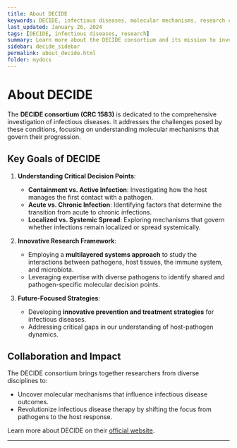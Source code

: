 ```yaml
---
title: About DECIDE
keywords: DECIDE, infectious diseases, molecular mechanisms, research consortium
last_updated: January 26, 2024
tags: [DECIDE, infectious diseases, research]
summary: Learn more about the DECIDE consortium and its mission to investigate infectious diseases comprehensively.
sidebar: decide_sidebar
permalink: about_decide.html
folder: mydocs
---
```


# About DECIDE

The **DECIDE consortium (CRC 1583)** is dedicated to the comprehensive investigation of infectious diseases. It addresses the challenges posed by these conditions, focusing on understanding molecular mechanisms that govern their progression.

## Key Goals of DECIDE

1. **Understanding Critical Decision Points**:
   - **Containment vs. Active Infection**: Investigating how the host manages the first contact with a pathogen.
   - **Acute vs. Chronic Infection**: Identifying factors that determine the transition from acute to chronic infections.
   - **Localized vs. Systemic Spread**: Exploring mechanisms that govern whether infections remain localized or spread systemically.

2. **Innovative Research Framework**:
   - Employing a **multilayered systems approach** to study the interactions between pathogens, host tissues, the immune system, and microbiota.
   - Leveraging expertise with diverse pathogens to identify shared and pathogen-specific molecular decision points.

3. **Future-Focused Strategies**:
   - Developing **innovative prevention and treatment strategies** for infectious diseases.
   - Addressing critical gaps in our understanding of host-pathogen dynamics.

## Collaboration and Impact

The DECIDE consortium brings together researchers from diverse disciplines to:
- Uncover molecular mechanisms that influence infectious disease outcomes.
- Revolutionize infectious disease therapy by shifting the focus from pathogens to the host response.

Learn more about DECIDE on their [official website](https://www.crc-decide.de/).

---

